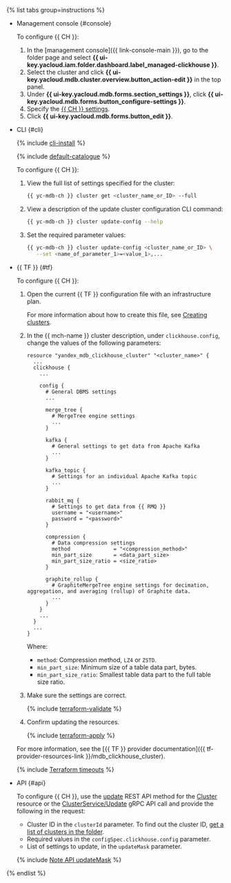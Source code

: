 {% list tabs group=instructions %}

- Management console {#console}

   To configure {{ CH }}:

   1. In the [management console]({{ link-console-main }}), go to the folder page and select **{{ ui-key.yacloud.iam.folder.dashboard.label_managed-clickhouse }}**.
   1. Select the cluster and click **{{ ui-key.yacloud.mdb.cluster.overview.button_action-edit }}** in the top panel.
   1. Under **{{ ui-key.yacloud.mdb.forms.section_settings }}**, click **{{ ui-key.yacloud.mdb.forms.button_configure-settings }}**.
   1. Specify the [{{ CH }} settings](../../../managed-clickhouse/concepts/settings-list.md#dbms-cluster-settings).
   1. Click **{{ ui-key.yacloud.mdb.forms.button_edit }}**.

- CLI {#cli}

   {% include [cli-install](../../cli-install.md) %}

   {% include [default-catalogue](../../default-catalogue.md) %}

   To configure {{ CH }}:

   1. View the full list of settings specified for the cluster:

      ```bash
      {{ yc-mdb-ch }} cluster get <cluster_name_or_ID> --full
      ```

   1. View a description of the update cluster configuration CLI command:

      ```bash
      {{ yc-mdb-ch }} cluster update-config --help
      ```

   1. Set the required parameter values:

      ```bash
      {{ yc-mdb-ch }} cluster update-config <cluster_name_or_ID> \
         --set <name_of_parameter_1>=<value_1>,...
      ```

- {{ TF }} {#tf}

   To configure {{ CH }}:

   1. Open the current {{ TF }} configuration file with an infrastructure plan.

      For more information about how to create this file, see [Creating clusters](../../../managed-clickhouse/operations/cluster-create.md).

   1. In the {{ mch-name }} cluster description, under `clickhouse.config`, change the values of the following parameters:

      ```hcl
      resource "yandex_mdb_clickhouse_cluster" "<cluster_name>" {
        ...
        clickhouse {
          ...

          config {
            # General DBMS settings
            ...

            merge_tree {
              # MergeTree engine settings
              ...
            }

            kafka {
              # General settings to get data from Apache Kafka
              ...
            }

            kafka_topic {
              # Settings for an individual Apache Kafka topic
              ...
            }

            rabbit_mq {
              # Settings to get data from {{ RMQ }}
              username = "<username>"
              password = "<password>"
            }

            compression {
              # Data compression settings
              method              = "<compression_method>"
              min_part_size       = <data_part_size>
              min_part_size_ratio = <size_ratio>
            }

            graphite_rollup {
              # GraphiteMergeTree engine settings for decimation, aggregation, and averaging (rollup) of Graphite data.
              ...
            }
          }
          ...
        }
        ...
      }
      ```

      Where:
      * `method`: Compression method, `LZ4` or `ZSTD`.
      * `min_part_size`: Minimum size of a table data part, bytes.
      * `min_part_size_ratio`: Smallest table data part to the full table size ratio.

   1. Make sure the settings are correct.

      {% include [terraform-validate](../terraform/validate.md) %}

   1. Confirm updating the resources.

      {% include [terraform-apply](../terraform/apply.md) %}

   For more information, see the [{{ TF }} provider documentation]({{ tf-provider-resources-link }}/mdb_clickhouse_cluster).

   {% include [Terraform timeouts](terraform/timeouts.md) %}

- API {#api}

   To configure {{ CH }}, use the [update](../../../managed-clickhouse/api-ref/Cluster/update.md) REST API method for the [Cluster](../../../managed-clickhouse/api-ref/Cluster/index.md) resource or the [ClusterService/Update](../../../managed-clickhouse/api-ref/grpc/cluster_service.md#Update) gRPC API call and provide the following in the request:

   * Cluster ID in the `clusterId` parameter. To find out the cluster ID, [get a list of clusters in the folder](../../../managed-clickhouse/operations/cluster-list.md#list-clusters).
   * Required values in the `configSpec.clickhouse.config` parameter.
   * List of settings to update, in the `updateMask` parameter.

   {% include [Note API updateMask](../../note-api-updatemask.md) %}

{% endlist %}
